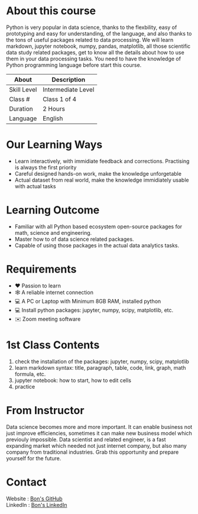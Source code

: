 # About this course

Python is very popular in data science, thanks to the flexbility, easy of prototyping and easy for understanding, of the language, and also thanks to the tons of useful packages related to data processing.
We will learn markdown, jupyter notebook, numpy, pandas, matplotlib, all those scientific data study related packages, get to know all the details about how to use them in your data processing tasks.
You need to have the knowledge of Python programming language before start this course.

| About	     | Description         |
|------------|---------------------|
|Skill Level | Intermediate Level  |
|Class #     | Class 1 of 4        |
|Duration	 | 2 Hours             |
|Language	 | English             |

# Our Learning Ways

- Learn interactively, with immidiate feedback and corrections. Practising is always the first priority
- Careful designed hands-on work, make the knowledge unforgetable
- Actual dataset from real world, make the knowledge immidiately usable with actual tasks

# Learning Outcome

- Familiar with all Python based ecosystem open-source packages for math, science and engineering.
- Master how to of data science related packages.
- Capable of using those packages in the actual data analytics tasks.

# Requirements

- ❤️ Passion to learn
- 🕸️ A reliable internet connection
- 💻 A PC or Laptop with Minimum 8GB RAM, installed python
- 💻 Install python packages: jupyter, numpy, scipy, matplotlib, etc.
- ✉️ Zoom meeting software

# 1st Class Contents

1. check the installation of the packages: jupyter, numpy, scipy, matplotlib
2. learn markdown syntax: title, paragraph, table, code, link, graph, math formula, etc.
3. jupyter notebook: how to start, how to edit cells
4. practice

# From Instructor

Data science becomes more and more important. It can enable business not just improve efficiencies, sometimes it can make new business model which previouly impossible. Data scientist and related engineer, is a fast expanding market which needed not just internet company, but also many company from traditional industries.
Grab this opportunity and prepare yourself for the future.

# Contact

Website : [Bon's GitHub](https://github.com/bon-netizen/)  
LinkedIn : [Bon's LinkedIn](https://www.linkedin.com/in/bon-lee-699a8a213/)  